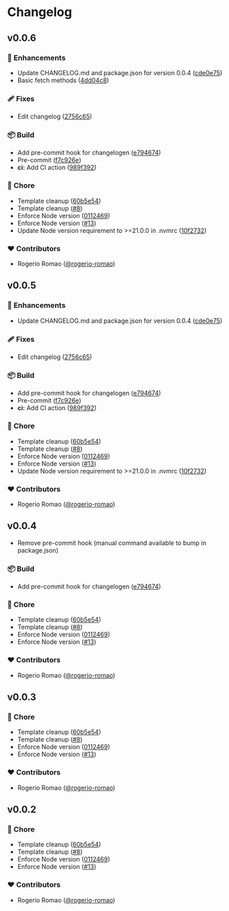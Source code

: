 # Changelog

## v0.0.6


### 🚀 Enhancements

- Update CHANGELOG.md and package.json for version 0.0.4 ([cde0e75](https://github.com/rogerio-romao/tchef/commit/cde0e75))
- Basic fetch methods ([4dd04c8](https://github.com/rogerio-romao/tchef/commit/4dd04c8))

### 🩹 Fixes

- Edit changelog ([2756c65](https://github.com/rogerio-romao/tchef/commit/2756c65))

### 📦 Build

- Add pre-commit hook for changelogen ([e794674](https://github.com/rogerio-romao/tchef/commit/e794674))
- Pre-commit ([f7c926e](https://github.com/rogerio-romao/tchef/commit/f7c926e))
- **ci:** Add CI action ([989f392](https://github.com/rogerio-romao/tchef/commit/989f392))

### 🏡 Chore

- Template cleanup ([60b5e54](https://github.com/rogerio-romao/tchef/commit/60b5e54))
- Template cleanup ([#8](https://github.com/rogerio-romao/tchef/pull/8))
- Enforce Node version ([0112469](https://github.com/rogerio-romao/tchef/commit/0112469))
- Enforce Node version ([#13](https://github.com/rogerio-romao/tchef/pull/13))
- Update Node version requirement to >=21.0.0 in .nvmrc ([10f2732](https://github.com/rogerio-romao/tchef/commit/10f2732))

### ❤️ Contributors

- Rogerio Romao ([@rogerio-romao](http://github.com/rogerio-romao))

## v0.0.5


### 🚀 Enhancements

- Update CHANGELOG.md and package.json for version 0.0.4 ([cde0e75](https://github.com/rogerio-romao/tchef/commit/cde0e75))

### 🩹 Fixes

- Edit changelog ([2756c65](https://github.com/rogerio-romao/tchef/commit/2756c65))

### 📦 Build

- Add pre-commit hook for changelogen ([e794674](https://github.com/rogerio-romao/tchef/commit/e794674))
- Pre-commit ([f7c926e](https://github.com/rogerio-romao/tchef/commit/f7c926e))
- **ci:** Add CI action ([989f392](https://github.com/rogerio-romao/tchef/commit/989f392))

### 🏡 Chore

- Template cleanup ([60b5e54](https://github.com/rogerio-romao/tchef/commit/60b5e54))
- Template cleanup ([#8](https://github.com/rogerio-romao/tchef/pull/8))
- Enforce Node version ([0112469](https://github.com/rogerio-romao/tchef/commit/0112469))
- Enforce Node version ([#13](https://github.com/rogerio-romao/tchef/pull/13))
- Update Node version requirement to >=21.0.0 in .nvmrc ([10f2732](https://github.com/rogerio-romao/tchef/commit/10f2732))

### ❤️ Contributors

- Rogerio Romao ([@rogerio-romao](http://github.com/rogerio-romao))

## v0.0.4

-   Remove pre-commit hook (manual command available to bump in package.json)

### 📦 Build

-   Add pre-commit hook for changelogen
    ([e794674](https://github.com/rogerio-romao/tchef/commit/e794674))

### 🏡 Chore

-   Template cleanup
    ([60b5e54](https://github.com/rogerio-romao/tchef/commit/60b5e54))
-   Template cleanup ([#8](https://github.com/rogerio-romao/tchef/pull/8))
-   Enforce Node version
    ([0112469](https://github.com/rogerio-romao/tchef/commit/0112469))
-   Enforce Node version ([#13](https://github.com/rogerio-romao/tchef/pull/13))

### ❤️ Contributors

-   Rogerio Romao ([@rogerio-romao](http://github.com/rogerio-romao))

## v0.0.3

### 🏡 Chore

-   Template cleanup
    ([60b5e54](https://github.com/rogerio-romao/tchef/commit/60b5e54))
-   Template cleanup ([#8](https://github.com/rogerio-romao/tchef/pull/8))
-   Enforce Node version
    ([0112469](https://github.com/rogerio-romao/tchef/commit/0112469))
-   Enforce Node version ([#13](https://github.com/rogerio-romao/tchef/pull/13))

### ❤️ Contributors

-   Rogerio Romao ([@rogerio-romao](http://github.com/rogerio-romao))

## v0.0.2

### 🏡 Chore

-   Template cleanup
    ([60b5e54](https://github.com/rogerio-romao/tchef/commit/60b5e54))
-   Template cleanup ([#8](https://github.com/rogerio-romao/tchef/pull/8))
-   Enforce Node version
    ([0112469](https://github.com/rogerio-romao/tchef/commit/0112469))
-   Enforce Node version ([#13](https://github.com/rogerio-romao/tchef/pull/13))

### ❤️ Contributors

-   Rogerio Romao ([@rogerio-romao](http://github.com/rogerio-romao))

